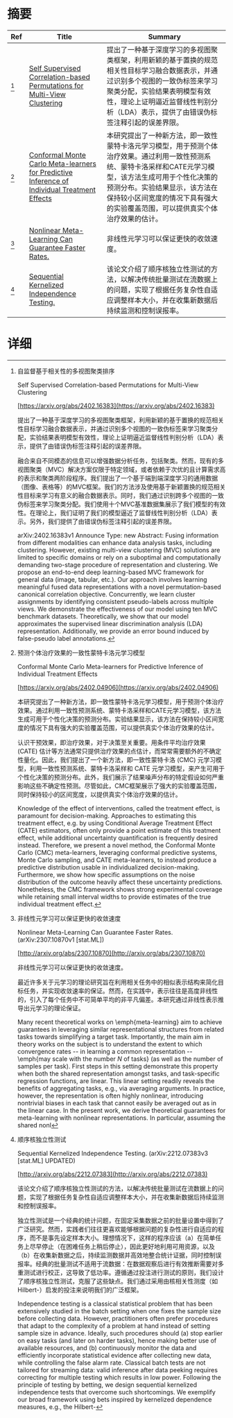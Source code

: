 # 摘要

| Ref | Title | Summary |
| --- | --- | --- |
| [^1] | [Self Supervised Correlation-based Permutations for Multi-View Clustering](https://arxiv.org/abs/2402.16383) | 提出了一种基于深度学习的多视图聚类框架，利用新颖的基于置换的规范相关性目标学习融合数据表示，并通过识别多个视图的一致伪标签来学习聚类分配，实验结果表明模型有效性，理论上证明逼近监督线性判别分析（LDA）表示，提供了由错误伪标签注释引起的误差界限。 |
| [^2] | [Conformal Monte Carlo Meta-learners for Predictive Inference of Individual Treatment Effects](https://arxiv.org/abs/2402.04906) | 本研究提出了一种新方法，即一致性蒙特卡洛元学习模型，用于预测个体治疗效果。通过利用一致性预测系统、蒙特卡洛采样和CATE元学习模型，该方法生成可用于个性化决策的预测分布。实验结果显示，该方法在保持较小区间宽度的情况下具有强大的实验覆盖范围，可以提供真实个体治疗效果的估计。 |
| [^3] | [Nonlinear Meta-Learning Can Guarantee Faster Rates.](http://arxiv.org/abs/2307.10870) | 非线性元学习可以保证更快的收敛速度。 |
| [^4] | [Sequential Kernelized Independence Testing.](http://arxiv.org/abs/2212.07383) | 该论文介绍了顺序核独立性测试的方法，以解决传统批量测试在流数据上的问题，实现了根据任务复杂性自适应调整样本大小，并在收集新数据后持续监测和控制误报率。 |

# 详细

[^1]: 自监督基于相关性的多视图聚类排序

    Self Supervised Correlation-based Permutations for Multi-View Clustering

    [https://arxiv.org/abs/2402.16383](https://arxiv.org/abs/2402.16383)

    提出了一种基于深度学习的多视图聚类框架，利用新颖的基于置换的规范相关性目标学习融合数据表示，并通过识别多个视图的一致伪标签来学习聚类分配，实验结果表明模型有效性，理论上证明逼近监督线性判别分析（LDA）表示，提供了由错误伪标签注释引起的误差界限。

    

    融合来自不同模态的信息可以增强数据分析任务，包括聚类。然而，现有的多视图聚类（MVC）解决方案仅限于特定领域，或者依赖于次优的且计算需求高的表示和聚类两阶段程序。我们提出了一个基于端到端深度学习的通用数据（图像、表格等）的MVC框架。我们的方法涉及使用基于新颖置换的规范相关性目标来学习有意义的融合数据表示。同时，我们通过识别跨多个视图的一致伪标签来学习聚类分配。我们使用十个MVC基准数据集展示了我们模型的有效性。在理论上，我们证明了我们的模型逼近了监督线性判别分析（LDA）表示。另外，我们提供了由错误伪标签注释引起的误差界限。

    arXiv:2402.16383v1 Announce Type: new  Abstract: Fusing information from different modalities can enhance data analysis tasks, including clustering. However, existing multi-view clustering (MVC) solutions are limited to specific domains or rely on a suboptimal and computationally demanding two-stage procedure of representation and clustering. We propose an end-to-end deep learning-based MVC framework for general data (image, tabular, etc.). Our approach involves learning meaningful fused data representations with a novel permutation-based canonical correlation objective. Concurrently, we learn cluster assignments by identifying consistent pseudo-labels across multiple views. We demonstrate the effectiveness of our model using ten MVC benchmark datasets. Theoretically, we show that our model approximates the supervised linear discrimination analysis (LDA) representation. Additionally, we provide an error bound induced by false-pseudo label annotations.
    
[^2]: 预测个体治疗效果的一致性蒙特卡洛元学习模型

    Conformal Monte Carlo Meta-learners for Predictive Inference of Individual Treatment Effects

    [https://arxiv.org/abs/2402.04906](https://arxiv.org/abs/2402.04906)

    本研究提出了一种新方法，即一致性蒙特卡洛元学习模型，用于预测个体治疗效果。通过利用一致性预测系统、蒙特卡洛采样和CATE元学习模型，该方法生成可用于个性化决策的预测分布。实验结果显示，该方法在保持较小区间宽度的情况下具有强大的实验覆盖范围，可以提供真实个体治疗效果的估计。

    

    认识干预效果，即治疗效果，对于决策至关重要。用条件平均治疗效果 (CATE) 估计等方法通常只提供治疗效果的点估计，而常常需要额外的不确定性量化。因此，我们提出了一个新方法，即一致性蒙特卡洛 (CMC) 元学习模型，利用一致性预测系统、蒙特卡洛采样和 CATE 元学习模型，来产生可用于个性化决策的预测分布。此外，我们展示了结果噪声分布的特定假设如何严重影响这些不确定性预测。尽管如此，CMC框架展示了强大的实验覆盖范围，同时保持较小的区间宽度，以提供真实个体治疗效果的估计。

    Knowledge of the effect of interventions, called the treatment effect, is paramount for decision-making. Approaches to estimating this treatment effect, e.g. by using Conditional Average Treatment Effect (CATE) estimators, often only provide a point estimate of this treatment effect, while additional uncertainty quantification is frequently desired instead. Therefore, we present a novel method, the Conformal Monte Carlo (CMC) meta-learners, leveraging conformal predictive systems, Monte Carlo sampling, and CATE meta-learners, to instead produce a predictive distribution usable in individualized decision-making. Furthermore, we show how specific assumptions on the noise distribution of the outcome heavily affect these uncertainty predictions. Nonetheless, the CMC framework shows strong experimental coverage while retaining small interval widths to provide estimates of the true individual treatment effect.
    
[^3]: 非线性元学习可以保证更快的收敛速度

    Nonlinear Meta-Learning Can Guarantee Faster Rates. (arXiv:2307.10870v1 [stat.ML])

    [http://arxiv.org/abs/2307.10870](http://arxiv.org/abs/2307.10870)

    非线性元学习可以保证更快的收敛速度。

    

    最近许多关于元学习的理论研究旨在利用相关任务中的相似表示结构来简化目标任务，并实现收敛速率的保证。然而，在实践中，表示往往是高度非线性的，引入了每个任务中不可简单平均的非平凡偏差。本研究通过非线性表示推导出元学习的理论保证。

    Many recent theoretical works on \emph{meta-learning} aim to achieve guarantees in leveraging similar representational structures from related tasks towards simplifying a target task. Importantly, the main aim in theory works on the subject is to understand the extent to which convergence rates -- in learning a common representation -- \emph{may scale with the number $N$ of tasks} (as well as the number of samples per task). First steps in this setting demonstrate this property when both the shared representation amongst tasks, and task-specific regression functions, are linear. This linear setting readily reveals the benefits of aggregating tasks, e.g., via averaging arguments. In practice, however, the representation is often highly nonlinear, introducing nontrivial biases in each task that cannot easily be averaged out as in the linear case. In the present work, we derive theoretical guarantees for meta-learning with nonlinear representations. In particular, assuming the shared nonl
    
[^4]: 顺序核独立性测试

    Sequential Kernelized Independence Testing. (arXiv:2212.07383v3 [stat.ML] UPDATED)

    [http://arxiv.org/abs/2212.07383](http://arxiv.org/abs/2212.07383)

    该论文介绍了顺序核独立性测试的方法，以解决传统批量测试在流数据上的问题，实现了根据任务复杂性自适应调整样本大小，并在收集新数据后持续监测和控制误报率。

    

    独立性测试是一个经典的统计问题，在固定采集数据之前的批量设置中得到了广泛研究。然而，实践者们往往更喜欢能够根据问题的复杂性进行自适应的程序，而不是事先设定样本大小。理想情况下，这样的程序应该（a）在简单任务上尽早停止（在困难任务上稍后停止），因此更好地利用可用资源，以及（b）在收集新数据之后，持续监测数据并高效地整合统计证据，同时控制误报率。经典的批量测试不适用于流数据：在数据观察后进行有效推断需要对多重测试进行校正，这导致了低功率。遵循通过投注进行测试的原则，我们设计了顺序核独立性测试，克服了这些缺点。我们通过采用由核相关性测度（如Hilbert-）启发的投注来说明我们的广泛框架。

    Independence testing is a classical statistical problem that has been extensively studied in the batch setting when one fixes the sample size before collecting data. However, practitioners often prefer procedures that adapt to the complexity of a problem at hand instead of setting sample size in advance. Ideally, such procedures should (a) stop earlier on easy tasks (and later on harder tasks), hence making better use of available resources, and (b) continuously monitor the data and efficiently incorporate statistical evidence after collecting new data, while controlling the false alarm rate. Classical batch tests are not tailored for streaming data: valid inference after data peeking requires correcting for multiple testing which results in low power. Following the principle of testing by betting, we design sequential kernelized independence tests that overcome such shortcomings. We exemplify our broad framework using bets inspired by kernelized dependence measures, e.g., the Hilbert-
    

